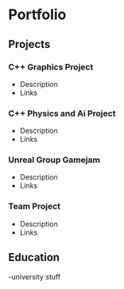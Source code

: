 # Portfolio

## Projects

### C++ Graphics Project
- Description
- Links

### C++ Physics and Ai Project
- Description
- Links

### Unreal Group Gamejam
- Description
- Links

### Team Project
- Description
- Links

## Education
-university stuff
